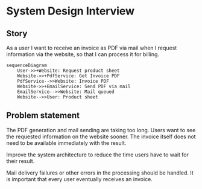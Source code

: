 # System Design Interview

## Story

As a user I want to receive an invoice as PDF via mail when I request information via the website,
so that I can process it for billing.


```mermaid
sequenceDiagram
    User->>+Website: Request product sheet
    Website->>+PdfService: Get Invoice PDF
    PdfService-->>Website: Invoice PDF
    Website->>+EmailService: Send PDF via mail
    EmailService-->>Website: Mail queued
    Website-->>User: Product sheet
```

## Problem statement

The PDF generation and mail sending are taking too long. Users want to see the requested information on the website sooner. The invoice itself does not need to be available immediately with the result.

Improve the system architecture to reduce the time users have to wait for their result.

Mail delivery failures or other errors in the processing should be handled. It is important that every user eventually receives an invoice.
